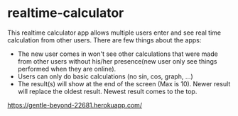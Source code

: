 # realtime-calculator

This realtime calculator app allows multiple users enter and see real time calculation from other users. There are few things about the apps:

- The new user comes in won't see other calculations that were made from other users without his/her presence(new user only see things performed when they are online).
- Users can only do basic calculations (no sin, cos, graph, ...)
- The result(s) will show at the end of the screen (Max is 10). Newer result will replace the oldest result. Newest result comes to the top.

https://gentle-beyond-22681.herokuapp.com/
